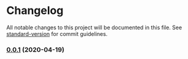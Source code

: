 # Changelog

All notable changes to this project will be documented in this file. See [standard-version](https://github.com/conventional-changelog/standard-version) for commit guidelines.

### [0.0.1](https://github.com/datorama/akita/compare/v4.21.0...v0.0.1) (2020-04-19)
